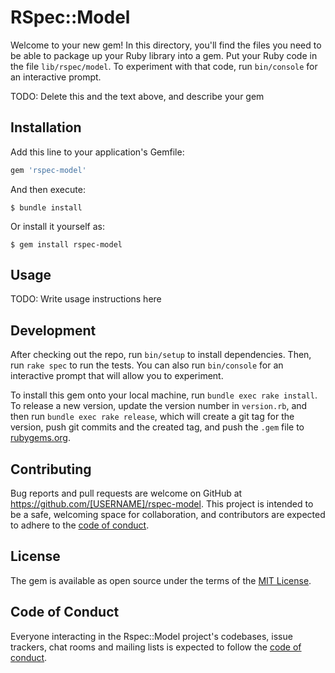 # RSpec::Model

Welcome to your new gem! In this directory, you'll find the files you need to be able to package up your Ruby library into a gem. Put your Ruby code in the file `lib/rspec/model`. To experiment with that code, run `bin/console` for an interactive prompt.

TODO: Delete this and the text above, and describe your gem

## Installation

Add this line to your application's Gemfile:

```ruby
gem 'rspec-model'
```

And then execute:

    $ bundle install

Or install it yourself as:

    $ gem install rspec-model

## Usage

TODO: Write usage instructions here

## Development

After checking out the repo, run `bin/setup` to install dependencies. Then, run `rake spec` to run the tests. You can also run `bin/console` for an interactive prompt that will allow you to experiment.

To install this gem onto your local machine, run `bundle exec rake install`. To release a new version, update the version number in `version.rb`, and then run `bundle exec rake release`, which will create a git tag for the version, push git commits and the created tag, and push the `.gem` file to [rubygems.org](https://rubygems.org).

## Contributing

Bug reports and pull requests are welcome on GitHub at https://github.com/[USERNAME]/rspec-model. This project is intended to be a safe, welcoming space for collaboration, and contributors are expected to adhere to the [code of conduct](https://github.com/[USERNAME]/rspec-model/blob/main/CODE_OF_CONDUCT.md).

## License

The gem is available as open source under the terms of the [MIT License](https://opensource.org/licenses/MIT).

## Code of Conduct

Everyone interacting in the Rspec::Model project's codebases, issue trackers, chat rooms and mailing lists is expected to follow the [code of conduct](https://github.com/[USERNAME]/rspec-model/blob/main/CODE_OF_CONDUCT.md).
